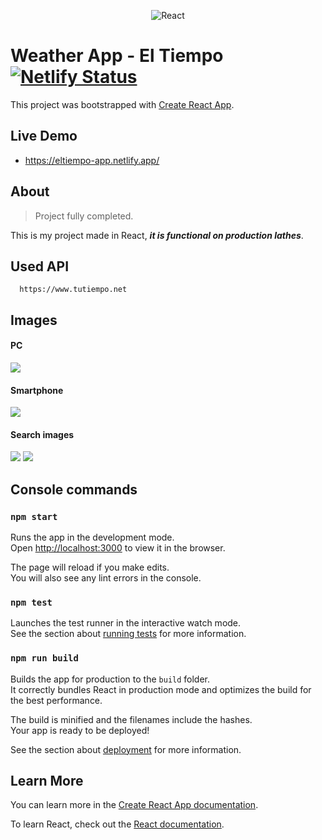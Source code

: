 <p align="center">
<img src="https://i.ibb.co/pPYfKM0/React.png" alt="React" border="0">
<p>

# Weather App - El Tiempo [![Netlify Status](https://api.netlify.com/api/v1/badges/da7f9b44-738f-45c3-b1b3-d4833820fbe8/deploy-status)](https://app.netlify.com/sites/eltiempo-app/deploys)



This project was bootstrapped with [Create React App](https://github.com/facebook/create-react-app).





## Live Demo

*  https://eltiempo-app.netlify.app/



## About 

>Project fully completed.

This is my project made in React, ***it is functional on production lathes***.


## Used API
```plain
  https://www.tutiempo.net
```


## Images

#### PC
<img src=https://i.ibb.co/FhF6Fcr/principal-pc.png>

#### Smartphone
<img src=https://i.ibb.co/yhkJYjc/smartphone.png>

####  Search images
<img src=https://i.ibb.co/t4fxVtf/eltiempo-principal.png>
<img src=https://i.ibb.co/Lh6M9Zt/eltiempo-principal2.png>



## Console commands


### `npm start`

Runs the app in the development mode.<br />
Open [http://localhost:3000](http://localhost:3000) to view it in the browser.

The page will reload if you make edits.<br />
You will also see any lint errors in the console.

### `npm test`

Launches the test runner in the interactive watch mode.<br />
See the section about [running tests](https://facebook.github.io/create-react-app/docs/running-tests) for more information.

### `npm run build`

Builds the app for production to the `build` folder.<br />
It correctly bundles React in production mode and optimizes the build for the best performance.

The build is minified and the filenames include the hashes.<br />
Your app is ready to be deployed!

See the section about [deployment](https://facebook.github.io/create-react-app/docs/deployment) for more information.


## Learn More

You can learn more in the [Create React App documentation](https://facebook.github.io/create-react-app/docs/getting-started).

To learn React, check out the [React documentation](https://reactjs.org/).
